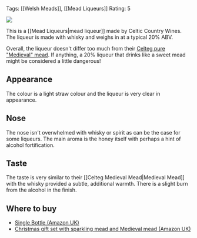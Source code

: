 Tags: [[Welsh Meads]], [[Mead Liqueurs]]
Rating: 5

![](https://celticwines.co.uk/wp-content/uploads/2018/07/Liqueurs15.jpg)

This is a [[Mead Liqueurs|mead liqueur]] made by Celtic Country Wines. The liqueur is made with whisky and weighs in at a typical 20% ABV.

Overall, the liqueur doesn't differ too much from their [Celteg pure "Medieval" mead](/celteg-medieval-mead/). If anything, a 20% liqueur that drinks like a sweet mead might be considered a little dangerous!

## Appearance

The colour is a light straw colour and the liqueur is very clear in appearance.

## Nose

The nose isn't overwhelmed with whisky or spirit as can be the case for some
liqueurs. The main aroma is the honey itself with perhaps a hint of
alcohol fortification.

## Taste

The taste is very similar to their [[Celteg Medieval Mead|Medieval Mead]] with the whisky provided a subtle, additional warmth. There is a slight burn from the alcohol in the finish.

## Where to buy

* [Single Bottle (Amazon UK)](https://www.amazon.co.uk/Traditional-Mead-Liqueur-hand-Wales/dp/B07H4R3MK1/ref=as_li_ss_tl?ie=UTF8&qid=1545516972&sr=8-7&keywords=mead+liqueur&th=1&linkCode=ll1&tag=traditionalmead-21&linkId=b00f90e403a26e675c8923f8ae8f7034&language=en_GB)
* [Christmas gift set with sparkling mead and Medieval mead (Amazon UK)](https://www.amazon.co.uk/Mead-Christmas-Gift-Set-Made/dp/B07H36J7V8/ref=as_li_ss_tl?s=grocery&ie=UTF8&qid=1542751372&sr=1-1&keywords=Celteg&linkCode=ll1&tag=traditionalmead-21&linkId=73506c9d169ca147cdca4b3355d221a2&language=en_GB)
